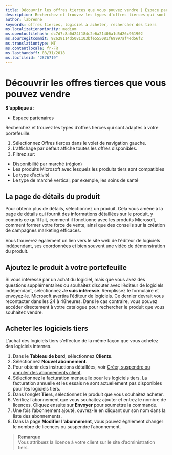 ```yaml
---
title: Découvrir les offres tierces que vous pouvez vendre | Espace partenaires
description: Recherchez et trouvez les types d’offres tierces qui sont adaptés à votre portefeuille.
author: labrenne
keywords: offres tierces, logiciel à acheter, rechercher des tiers
ms.localizationpriority: medium
ms.openlocfilehash: dc7d7c8a0d24f184c2e6a21406a1d5d26c961902
ms.sourcegitcommit: 92629114d5081103bfe555081f69997af4ed56f2
ms.translationtype: MT
ms.contentlocale: fr-FR
ms.lasthandoff: 08/31/2018
ms.locfileid: "2876719"
---
```

# <a name="discover-the-third-party-offers-you-want-to-sell"></a>Découvrir les offres tierces que vous pouvez vendre

**S'applique à:**

-  Espace partenaires

Recherchez et trouvez les types d’offres tierces qui sont adaptés à votre portefeuille. 

1.  Sélectionnez Offres tierces dans le volet de navigation gauche. 
2.  L’affichage par défaut affiche toutes les offres disponibles. 
3.  Filtrez sur:

- Disponibilité par marché (région)
- Les produits Microsoft avec lesquels les produits tiers sont compatibles
- Le type d'activité
- Le type de marché vertical, par exemple, les soins de santé

## <a name="the-product-details-page"></a>La page de détails du produit

Pour obtenir plus de détails, sélectionnez un produit. Cela vous amène à la page de détails qui fournit des informations détaillées sur le produit, y compris ce qu’il fait, comment il fonctionne avec les produits Microsoft, comment former votre force de vente, ainsi que des conseils sur la création de campagnes marketing efficaces. 

Vous trouverez également un lien vers le site web de l’éditeur de logiciels indépendant, ses coordonnées et bien souvent une vidéo de démonstration du produit. 

## <a name="add-the-product-to-your-portfolio"></a>Ajoutez le produit à votre portefeuille

Si vous intéressé par un achat du logiciel, mais que vous avez des questions supplémentaires ou souhaitez discuter avec l’éditeur de logiciels indépendant, sélectionnez **Je suis intéressé**. Remplissez le formulaire et envoyez-le. Microsoft avertira l’éditeur de logiciels. Ce dernier devrait vous recontacter dans les 24 à 48heures. Dans le cas contraire, vous pouvez accéder directement à votre catalogue pour rechercher le produit que vous souhaitez vendre.

## <a name="purchase-the-third-party-software"></a>Acheter les logiciels tiers

L’achat des logiciels tiers s’effectue de la même façon que vous achetez des logiciels internes. 

1. Dans le **Tableau de bord**, sélectionnez **Clients**.
2. Sélectionnez **Nouvel abonnement**.
3. Pour obtenir des instructions détaillées, voir [Créer, suspendre ou annuler des abonnements client](create-a-new-subscription.md).
4.  Sélectionnez la facturation mensuelle pour les logiciels tiers. La facturation annuelle et les essais ne sont actuellement pas disponibles pour les logiciels tiers.
5.  Dans l’onglet **Tiers**, sélectionnez le produit que vous souhaitez acheter.
6.  Vérifiez l’abonnement que vous souhaitez ajouter et entrez le nombre de licences. Cliquez ensuite sur **Envoyer** pour soumettre la commande.
7.  Une fois l’abonnement ajouté, ouvrez-le en cliquant sur son nom dans la liste des abonnements. 
8.  Dans la page **Modifier l'abonnement**, vous pouvez également changer le nombre de licences ou suspendre l’abonnement.

>**Remarque**<br> Vous attribuez la licence à votre client sur le site d’administration tiers.

    


